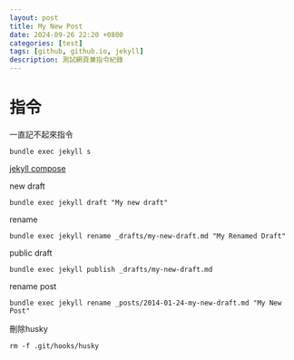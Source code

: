 ```yaml
---
layout: post
title: My New Post
date: 2024-09-26 22:20 +0800
categories: [test]
tags: [github, github.io, jekyll]
description: 測試網頁兼指令紀錄
---
```


# 指令
一直記不起來指令
```
bundle exec jekyll s
```

[jekyll compose](https://github.com/jekyll/jekyll-compose)

new draft
```
bundle exec jekyll draft "My new draft"
```

rename
```
bundle exec jekyll rename _drafts/my-new-draft.md "My Renamed Draft"

```

public draft
```
bundle exec jekyll publish _drafts/my-new-draft.md
```

rename post
```
bundle exec jekyll rename _posts/2014-01-24-my-new-draft.md "My New Post"
```

刪除husky
```
rm -f .git/hooks/husky
```
